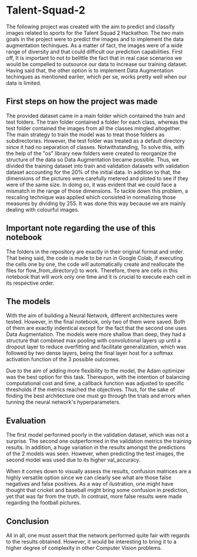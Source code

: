 # Talent-Squad-2

The following project was created with the aim to predict and classify images related to sports for the Talent Squad 2 Hackathon. The two main goals in the project were to predict the images and to implement the data augmentation techinques. As a matter of fact, the images were of a wide range of diversity and that could difficult our prediction capabilities. First off, It is important to not to belittle the fact that in real case scenarios we would be compelled to outsource our data to increase our training dataset. Having said that, the other option is to implement Data Augmentation techinques as mentioned earlier, which per se, works pretty well when our data is limited. 

## First steps on how the project was made

The provided dataset came in a main folder which contained the train and test folders. The train folder contained a folder for each class, whereas the test folder contained the images from all the classes mingled altogether. The main strategy to train the model was to treat those folders as subdirectories. However, the test folder was treated as a default directory since it had no separation of classes. Notwithstanding, To solve this, with the help of the "os" library new folders were created to reorganize the structure of the data so Data Augmentation became possible. Thus, we divided the training dataset into train and validation datasets with validation dataset accounting for the 20% of the initial data. In addition to that, the dimensions of the pictures were carefully metered and ploted to see if they were of the same size. In doing so, it was evident that we could face a mismatch in the range of those dimensions. To tackle down this problem, a rescaling technique was applied which consisted in normalizing those measures by dividing by 255. It was done this way because we are mainly dealing with colourful images.

## Important note regarding the use of this notebook

The folders in the repository are exactly in their original format and order. That being said, the code is made to be run in Google Colab, if executing the cells one by one, the code will automatically create and reallocate the files for flow_from_directory() to work. Therefore, there are cells in this notebook that will work only one time and it is crucial to execute each cell in its respective order. 

## The models 

With the aim of building a Neural Network, different architectures were tested. However, in the final notebook, only two of them were saved. Both of them are exactly indentical except for the fact that the second one uses Data Augmentation. The models were more shallow than deep, they had a structure that combined max pooling with convolutional layers up until a dropout layer to reduce overfitting and facilitate generalization, which was followed by two dense layers, being the final layer host for a softmax activation function of the 3 possible outcomes. 

Due to the aim of adding more flexibility to the model, the Adam optimizer was the best option for this task. Thereupon, with the intention of balancing computational cost and time, a callback function was adjusted to specific thresholds if the metrics reached the objectives. Thus, for the sake of finding the best architecture one must go through the trials and errors when tunning the neural network's hyperparameters. 

## Evaluation

The first model performed poorly in the validation dataset, which was not a surprise. The second one outperformed in the validation metrics the training results. In addition, a huge variation in the results amongst the predictions of the 2 models was seen. However, when predicting the test images, the second model was used due to its higher val_accuracy. 

When it comes down to visually assess the results, confusion matrices are a highly versatile option since we can clearly see what are those false negatives and false positives. As a way of ilustration, one might have thought that cricket and baseball might bring some confusion in prediction, yet that was far from the truth. In contrast, more false results were made regarding the football pictures. 

## Conclusion

All in all, one must assert that the network performed quite fair with regards to the results obtained. However, it would be interesting to bring it to a higher degree of complexity in other Computer Vision problems. 
